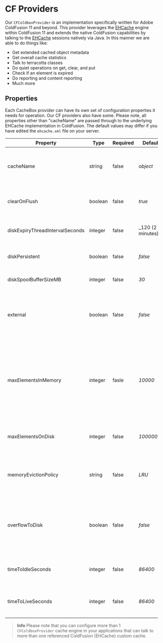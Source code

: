 # CF Providers

Our `CFColdboxProvider` is an implementation specifically written for Adobe ColdFusion 11 and beyond. This provider leverages the [EHCache](http://ehcache.org/) engine within ColdFusion 11 and extends the native ColdFusion capabilities by talking to the [EHCache](http://ehcache.org/) sessions natively via Java. In this manner we are able to do things like:

* Get extended cached object metadata
* Get overall cache statistics
* Talk to terracotta classes
* Do quiet operations on get, clear, and put
* Check if an element is expired
* Do reporting and content reporting
* Much more

## Properties

Each CacheBox provider can have its own set of configuration properties it needs for operation. Our CF providers also have some. Please note, all properties other than "cacheName" are passed through to the underlying EHCache implementation in ColdFusion. The default values may differ if you have edited the `ehcache.xml` file on your server.

| Property | Type | Required | Default | Description |
| --- | --- | --- | --- | --- |
| cacheName | string | false | _object_ | The named cache to talk to via ColdFusion cache operations. By default we talk to the default ColdFusion object cache. |
| clearOnFlush | boolean | false | _true_ | Sets whether the MemoryStore should be cleared when flush\(\) is called on the cache |
| diskExpiryThreadIntervalSeconds | integer | false | _120 \(2 minutes\) _ | The interval in seconds between runs of the disk expiry thread. |
| diskPersistent | boolean | false | _false_ | Specifies whether to persist caches stored on disk through JVM restarts. |
| diskSpoolBufferSizeMB | integer | false | _30_ | The size of the disk spool used to buffer writes |
| external | boolean | false | _false_ | Specifies whether no timeout or idletime applies. A true value indicates that the object or page is cached without any timespan being specified. |
| maxElementsInMemory | integer | fasle | _10000_ | The maximum number of objects that can be cached in memory. If the number is exceeded and overflowtodisk is false, the new objects entered replace old elements using algorithm specified in the memoryevictionpolicy entry. |
| maxElementsOnDisk | integer | false | _10000000_ | The maximum number of objects that can be stored on disk if overfllowtodisk is true. |
| memoryEvictionPolicy | string | false | _LRU_ | The algorithm to used to evict old entries when maximum limit is reached, such as LRU \(least recently used\) or LFU \(least frequently used\). |
| overflowToDisk | boolean | false | _false_ | Specifies whether when the maximum number of elements allowed in memory is reached, objects can be moved to disk, as determined by the memoryevictionpolicy value. |
| timeToIdleSeconds | integer | false | _86400_ | The idle time in seconds. Used if a cfcache tag does not specify an idleTime attribute. |
| timeToLiveSeconds | integer | false | _86400_ | The timeout time in seconds. Used if a cfcache tag does not specify a timespan attribute. |

> **Info** Please note that you can configure more than 1 `CFColdboxProvider` cache engine in your applications that can talk to more than one referenced ColdFusion \(EHCache\) custom cache.

